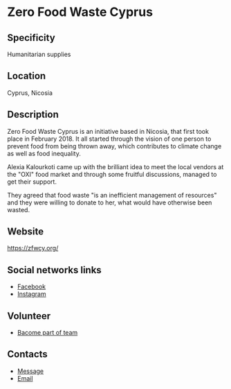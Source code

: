 # Zero Food Waste Cyprus

## Specificity
Humanitarian supplies

## Location
Cyprus, Nicosia

## Description
Zero Food Waste Cyprus is an initiative based in Nicosia, that first took place in February 2018. It all started through the vision of one person to prevent food from being thrown away, which contributes to climate change as well as food inequality.

Alexia Kalourkoti came up with the brilliant idea to meet the local vendors at the "OXI" food market and through some fruitful discussions, managed to get their support.

They agreed that food waste "is an inefficient management of resources" and they were willing to donate to her, what would have otherwise been wasted.

## Website
https://zfwcy.org/

## Social networks links
- [Facebook](https://www.facebook.com/ZeroFoodWasteCyprus/)
- [Instagram](https://www.instagram.com/zfw_cy)

## Volunteer
- [Bacome part of team](https://zfwcy.org/volunteer-form/)

## Contacts
- [Message](https://zfwcy.org/contact-us/)
- [Email](mailto:zerofoodwastecy@gmail.com)
